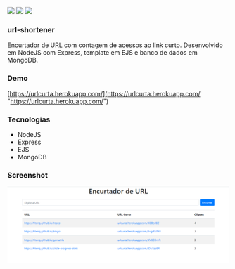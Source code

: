 ![](https://img.shields.io/github/stars/titenq/url-shortener.svg) ![](https://img.shields.io/github/forks/titenq/url-shortener.svg) ![](https://img.shields.io/github/issues/titenq/url-shortener.svg) 

### url-shortener

Encurtador de URL com contagem de acessos ao link curto. Desenvolvido em NodeJS com Express, template em EJS e banco de dados em MongoDB.

### Demo
[https://urlcurta.herokuapp.com/](https://urlcurta.herokuapp.com/ "https://urlcurta.herokuapp.com/")

### Tecnologias
- NodeJS
- Express
- EJS
- MongoDB

### Screenshot

![](https://github.com/titenq/url-shortener/blob/master/screenshot.png?raw=true)
